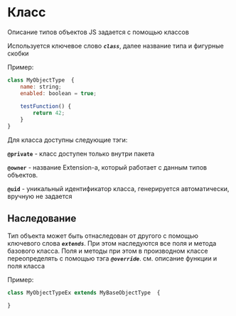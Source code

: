 # Класс
Описание типов объектов JS задается с помощью классов

Используется ключевое слово ***`class`***, далее  название типа и фигурные скобки

Пример:

```javaScript
class MyObjectType  {
    name: string;
    enabled: boolean = true;
    
    testFunction() {
	    return 42;
    }
}
```
Для класса доступны следующие тэги:

**`@private`** - класс доступен только внутри пакета

**`@owner`** - название Extension-а, который работает с данным типов объектов. 

**`@uid`** - уникальный идентификатор класса, генерируется автоматически, вручную не задается



## Наследование

Тип объекта может быть отнаследован от другого с помощью ключевого слова ***`extends`***. 
При этом наследуются все поля и метода базового класса. 
Поля и методы при этом в производном классе переопределять с помощью тэга ***`@override`***.
см. описание функции и поля класса


Пример:

```javaScript
class MyObjectTypeEx extends MyBaseObjectType  {

}
```